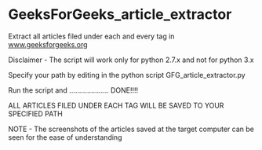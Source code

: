GeeksForGeeks_article_extractor
===============================



Extract all articles filed under each and every tag in www.geeksforgeeks.org


Disclaimer - The script will work only for python 2.7.x and not for python 3.x


Specify your path by editing in the python script GFG_article_extractor.py 


Run the script and .................... DONE!!!! 



ALL ARTICLES FILED UNDER EACH TAG WILL BE SAVED TO YOUR SPECIFIED PATH




NOTE - The screenshots of the articles saved at the target computer can be seen for the ease of understanding





